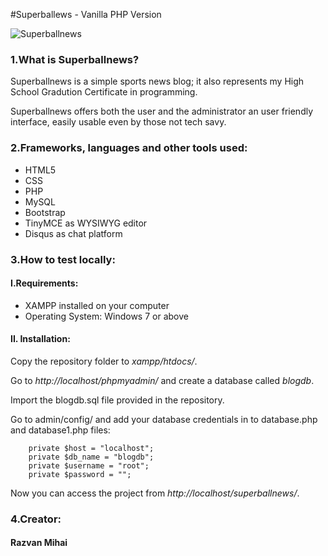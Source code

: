 #Superballews - Vanilla PHP Version

![Superballnews](https://i.imgur.com/U5fkDmX.png)


<h3>1.What is Superballnews?</h3>


<p>Superballnews is a simple sports news blog; it also represents my High School Gradution Certificate in programming.</p>
<p>Superballnews offers both the user and the administrator an user friendly interface, easily usable even by those not tech savy.</p>


<h3>2.Frameworks, languages and other tools used:</h3>

<ul>
<li>HTML5</li>
<li>CSS</li>
<li>PHP</li>
<li>MySQL</li>
<li>Bootstrap</li>
<li>TinyMCE as WYSIWYG editor</li>
<li>Disqus as chat platform</li>
</ul>

<h3>3.How to test locally:</h3>

<h4>I.Requirements:</h4>
<ul>
<li>XAMPP installed on your computer</li>
<li>Operating System: Windows 7 or above</li>
</ul>

<h4>II. Installation:</h4>


<p>Copy the repository folder to <i>xampp/htdocs/</i>.</p>

<p>Go to <i>http://localhost/phpmyadmin/</i> and create a database called <i>blogdb</i>.</p>

<p>Import the blogdb.sql file provided in the repository.</p>

<p>Go to admin/config/ and add your database credentials in to database.php and database1.php files:</p>

```shell
    private $host = "localhost";
    private $db_name = "blogdb";
    private $username = "root";
    private $password = "";
```

<p>Now you can access the project from <i>http://localhost/superballnews/</i>.</p>


<h3>4.Creator:</h3>
<h4>Razvan Mihai</h4>